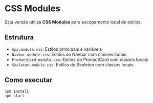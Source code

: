 
# CSS Modules

Esta versão utiliza **CSS Modules** para escopamento local de estilos.

## Estrutura

- `App.module.css`: Estilos principais e variáveis
- `Navbar.module.css`: Estilos do Navbar com classes locais
- `ProductCard.module.css`: Estilos do ProductCard com classes locais
- `Skeleton.module.css`: Estilos do Skeleton com classes locais

## Como executar

```bash
npm install
npm start